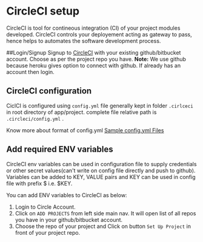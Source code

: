 # CircleCI setup
CircleCI is tool for contineous integration (CI) of your project modules developed. CircleCI controls your deployement acting as gateway to pass, hence helps to automates the software development process.

##Login/Signup
Signup to [CircleCI](https://circleci.com/signup/) with your existing github/bitbucket account. Choose as per the project repo you have.
**Note:** We use github because heroku gives option to connect with github.
If already has an account then login.

## CircleCI configuration
CiclCI is configured using `config.yml` file generally kept in folder `.cirlceci` in root directory of app/project. complete file relative path is `.circleci/config.yml` .

Know more about format of config.yml [Sample config.yml Files](https://circleci.com/docs/2.0/sample-config/#section=configuration)  

## Add required ENV variables
CircleCI env variables can be used in configuration file to supply credentials or other secret values(can't write on config file directly and push to github). Variables can be added to KEY, VALUE pairs and KEY can be used in config file with prefix $ i.e. $KEY.

You can add ENV variables to CircleCI as below:
1. Login to Circle Account.
2. Click on `ADD PROJECTS` from left side main nav.
    It will open list of all repos you have in your github/bitbucket account.
3. Choose the repo of your project and Click on button `Set Up Project` in front of your project repo.